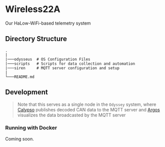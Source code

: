 # Wireless22A
Our HaLow-WiFi-based telemetry system 

## Directory Structure
```
.
|
|───odysseus  # OS Configuration Files
|───scripts   # Scripts for data collection and automation
|───siren     # MQTT server configuration and setup
|
└───README.md
```

## Development
> Note that this serves as a single node in the `Odyssey` system, where [Calypso](https://github.com/Northeastern-Electric-Racing/Calypso) publishes decoded CAN data to the MQTT server and [Argos](https://github.com/Northeastern-Electric-Racing/Argos) visualizes the data broadcasted by the MQTT server

### Running with Docker
Coming soon.
